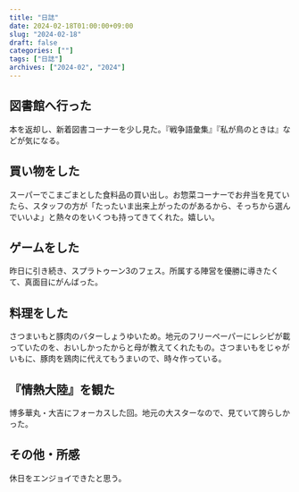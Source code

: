 ```yaml
---
title: "日誌"
date: 2024-02-18T01:00:00+09:00
slug: "2024-02-18"
draft: false
categories: [""]
tags: ["日誌"]
archives: ["2024-02", "2024"]
---
```

## 図書館へ行った

本を返却し、新着図書コーナーを少し見た。『戦争語彙集』『私が鳥のときは』などが気になる。

## 買い物をした

スーパーでこまごまとした食料品の買い出し。お惣菜コーナーでお弁当を見ていたら、スタッフの方が「たったいま出来上がったのがあるから、そっちから選んでいいよ」と熱々のをいくつも持ってきてくれた。嬉しい。

## ゲームをした

昨日に引き続き、スプラトゥーン3のフェス。所属する陣営を優勝に導きたくて、真面目にがんばった。

## 料理をした

さつまいもと豚肉のバターしょうゆいため。地元のフリーペーパーにレシピが載っていたのを、おいしかったからと母が教えてくれたもの。さつまいもをじゃがいもに、豚肉を鶏肉に代えてもうまいので、時々作っている。

## 『情熱大陸』を観た

博多華丸・大吉にフォーカスした回。地元の大スターなので、見ていて誇らしかった。

## その他・所感

休日をエンジョイできたと思う。
